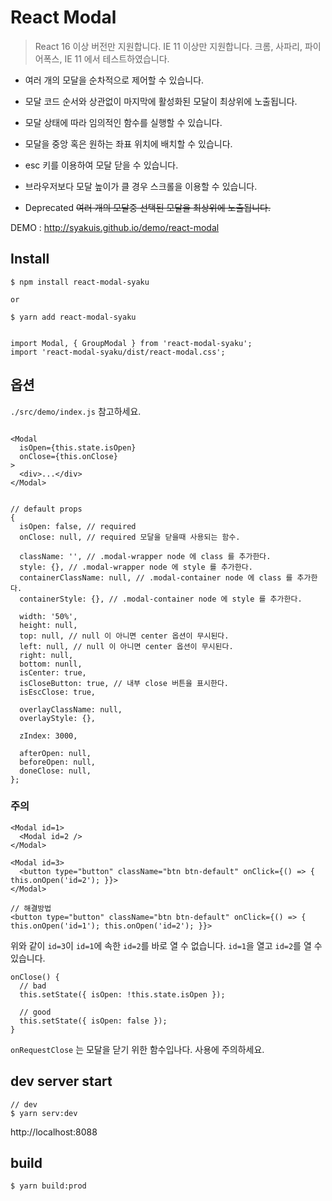 # React Modal

> React 16 이상 버전만 지원합니다.  IE 11 이상만 지원합니다. 크롬, 사파리, 파이어폭스, IE 11 에서 테스트하였습니다.

- 여러 개의 모달을 순차적으로 제어할 수 있습니다.
- 모달 코드 순서와 상관없이 마지막에 활성화된 모달이 최상위에 노출됩니다.
- 모달 상태에 따라 임의적인 함수를 실행할 수 있습니다.
- 모달을 중앙 혹은 원하는 좌표 위치에 배치할 수 있습니다.
- esc 키를 이용하여 모달 닫을 수 있습니다.
- 브라우저보다 모달 높이가 클 경우 스크롤을 이용할 수 있습니다.

- Deprecated ~~여러 개의 모달중 선택된 모달을 최상위에 노출됩니다.~~

DEMO : http://syakuis.github.io/demo/react-modal

## Install

```
$ npm install react-modal-syaku

or

$ yarn add react-modal-syaku


import Modal, { GroupModal } from 'react-modal-syaku';
import 'react-modal-syaku/dist/react-modal.css';
```

## 옵션

`./src/demo/index.js` 참고하세요.

```

<Modal
  isOpen={this.state.isOpen}
  onClose={this.onClose}
>
  <div>...</div>
</Modal>


// default props
{
  isOpen: false, // required
  onClose: null, // required 모달을 닫을때 사용되는 함수.

  className: '', // .modal-wrapper node 에 class 를 추가한다.
  style: {}, // .modal-wrapper node 에 style 를 추가한다.
  containerClassName: null, // .modal-container node 에 class 를 추가한다.
  containerStyle: {}, // .modal-container node 에 style 를 추가한다.

  width: '50%',
  height: null,
  top: null, // null 이 아니면 center 옵션이 무시된다.
  left: null, // null 이 아니면 center 옵션이 무시된다.
  right: null,
  bottom: nunll,
  isCenter: true,
  isCloseButton: true, // 내부 close 버튼을 표시한다.
  isEscClose: true,

  overlayClassName: null,
  overlayStyle: {},

  zIndex: 3000,

  afterOpen: null,
  beforeOpen: null,
  doneClose: null,
};
```

### 주의

```
<Modal id=1>
  <Modal id=2 />
</Modal>

<Modal id=3>
  <button type="button" className="btn btn-default" onClick={() => { this.onOpen('id=2'); }}>
</Modal>

// 해결방법
<button type="button" className="btn btn-default" onClick={() => { this.onOpen('id=1'); this.onOpen('id=2'); }}>
```

위와 같이 `id=3`이 `id=1`에 속한 `id=2`를 바로 열 수 없습니다. `id=1`을 열고 `id=2`를 열 수 있습니다.

```
onClose() {
  // bad
  this.setState({ isOpen: !this.state.isOpen });

  // good
  this.setState({ isOpen: false });
}
```

`onRequestClose` 는 모달을 닫기 위한 함수입나다. 사용에 주의하세요.

## dev server start

```
// dev
$ yarn serv:dev

```

http://localhost:8088

## build

```
$ yarn build:prod
```

